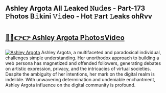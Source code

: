 ## Ashley Argota All 𝙻eaked 𝙽u𝚍es - Part-173 𝙿hotos B𝚒kini 𝚅𝚒deo - Hot 𝙿art 𝙻eaks ohRvv

# <h2><a href="http://ld2rhx1.urlbe.top/?page=Ashley+Argota">🔗🔗👉👉 Ashley Argota P𝚑oto𝚜Vid𝚎o</a></h2>

[![Ashley Argota](https://i.imgur.com/eBuTRDB.gif)](http://ld2rhx1.urlbe.top/?page=Ashley+Argota)
Ashley Argota, a multifaceted and paradoxical individual, challenges simple understanding. Her unorthodox approach to building a web persona has magnetized and offended followers, generating debates on artistic expression, privacy, and the intricacies of virtual societies. Despite the ambiguity of her intentions, her mark on the digital realm is indelible. With unwavering determination and undeniable enchantment, Ashley Argota influence on the digital community is profound.
